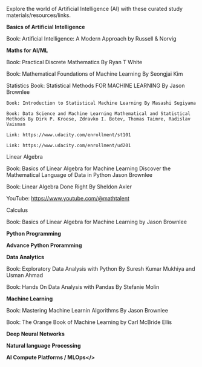 Explore the world of Artificial Intelligence (AI) with these curated study materials/resources/links. 

<b>Basics of Artificial Intelligence</b>

   Book: Artificial Intelligence: A Modern Approach by Russell & Norvig

<b>Maths for AI/ML</b>

  Book: Practical Discrete Mathematics By Ryan T White

  Book: Mathematical Foundations of Machine Learning By Seongjai Kim

  Statistics 
    Book: Statistical Methods FOR MACHINE LEARNING By Jason Brownlee
    
    Book: Introduction to Statistical Machine Learning By Masashi Sugiyama

    Book: Data Science and Machine Learning Mathematical and Statistical Methods By Dirk P. Kroese, Zdravko I. Botev, Thomas Taimre, Radislav Vaisman
  
    Link: https://www.udacity.com/enrollment/st101  
  
    Link: https://www.udacity.com/enrollment/ud201

  Linear Algebra 

  Book: Basics of Linear Algebra for Machine Learning Discover the Mathematical Language of Data in Python Jason Brownlee

  Book: Linear Algebra Done Right By Sheldon Axler

  YouTube: https://www.youtube.com/@mathtalent
  
  Calculus

  Book: Basics of Linear Algebra for Machine Learning by Jason Brownlee

<b>Python Programming</b>

<b>Advance Python Proramming</b>

<b>Data Analytics</b>

  Book: Exploratory Data Analysis with Python By Suresh Kumar Mukhiya and Usman Ahmad

  Book: Hands On Data Analysis with Pandas By Stefanie Molin

<b>Machine Learning</b>

Book: Mastering Machine Learnin Algorithms By Jason Brownlee

Book: The Orange Book of Machine Learning by Carl McBride Ellis

<b>Deep Neural Networks</b>

<b>Natural language Processing</b>

<b>AI Compute Platforms / MLOps</></b>



